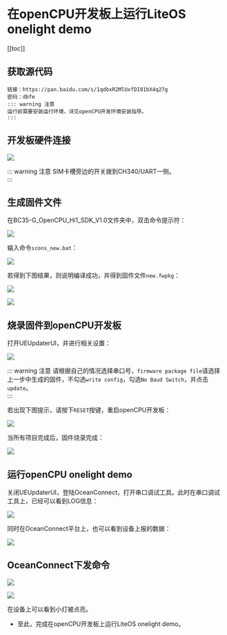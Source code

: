# 在openCPU开发板上运行LiteOS onelight demo

[[toc]]


## 获取源代码

	链接：https://pan.baidu.com/s/1qdbxR2MlUxfDI01bX4q27g
	密码：dbfe
	::: warning 注意
    运行前需要安装运行环境，详见openCPU开发环境安装指导。  
    :::  

## 开发板硬件连接

![](./pic/onelight_demo_opencpu1.png)

::: warning 注意
SIM卡槽旁边的开关拨到CH340/UART一侧。  
:::  

## 生成固件文件

在BC35-G_OpenCPU_Hi1_SDK_V1.0文件夹中，双击命令提示符：

![](./pic/onelight_demo_opencpu2.png)

输入命令`scons_new.bat`：

![](./pic/onelight_demo_opencpu3.png)

若得到下图结果，则说明编译成功，并得到固件文件`new.fwpkg`：

![](./pic/onelight_demo_opencpu4.png)

![](./pic/onelight_demo_opencpu5.png)

## 烧录固件到openCPU开发板

打开UEUpdaterUI，并进行相关设置：

![](./pic/onelight_demo_opencpu6.png)

::: warning 注意
请根据自己的情况选择串口号，`firmware package file`请选择上一步中生成的固件，不勾选`write config`，勾选`No Baud Switch`，并点击`update`。  
:::  

若出现下图提示，请按下`RESET`按键，重启openCPU开发板：

![](./pic/onelight_demo_opencpu7.png)

当所有项目完成后，固件烧录完成：

![](./pic/onelight_demo_opencpu8.png)

## 运行openCPU onelight demo

关闭UEUpdaterUI，登陆OceanConnect，打开串口调试工具。此时在串口调试工具上，已经可以看到LOG信息：

![](./pic/onelight_demo_opencpu9.png)

同时在OceanConnect平台上，也可以看到设备上报的数据：

![](./pic/onelight_demo_opencpu10.png)

## OceanConnect下发命令

![](./pic/onelight_demo_opencpu11.png)

![](./pic/onelight_demo_opencpu12.png)

在设备上可以看到小灯被点亮。

- 至此，完成在openCPU开发板上运行LiteOS onelight demo。
